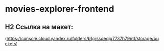# movies-explorer-frontend
## H2 Ссылка на макет:  
(https://console.cloud.yandex.ru/folders/b1grssdeqjg7737h79m1/storage/buckets)